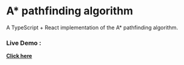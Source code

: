 # A\* pathfinding algorithm

A TypeScript + React implementation of the A\* pathfinding algorithm.

### Live Demo :

**[Click here](https://vandrieu.github.io/a-star-pathfinding-algorithm/)**

